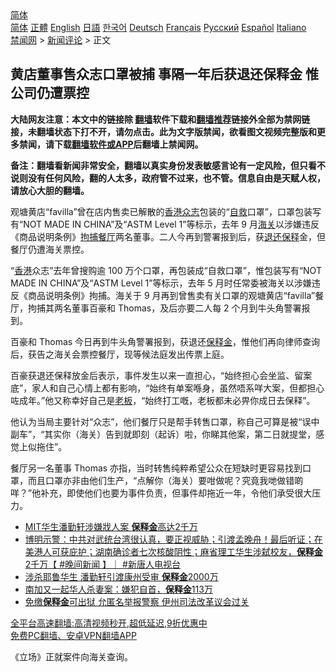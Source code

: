  <!-- 面包屑导航 --> <div class="breadcrumb"><!-- GTranslate: https://gtranslate.io/ -->  <div class="switcher notranslate">  <div class="selected">  <a href="#" onclick="return false;"> 简体</a>  </div>  <div class="option">  <a href="https://www.bannedbook.org" onclick="doGTranslate('zh-CN|zh-CN');jQuery('div.switcher div.selected a').html(jQuery(this).html());return false;" title="简体中文" class="nturl selected"> 简体</a>  <a href="https://www.bannedbook.org/zh-tw/" onclick="doGTranslate('zh-CN|zh-TW');jQuery('div.switcher div.selected a').html(jQuery(this).html());return false;" title="繁體中文" class="nturl"> 正體</a>  <a href="https://www.bannedbook.org/en/" onclick="doGTranslate('zh-CN|en');jQuery('div.switcher div.selected a').html(jQuery(this).html());return false;" title="English" class="nturl"> English</a>  <a href="https://www.bannedbook.org/ja/" onclick="doGTranslate('zh-CN|ja');jQuery('div.switcher div.selected a').html(jQuery(this).html());return false;" title="日本語" class="nturl"> 日語</a>  <a href="https://www.bannedbook.org/ko/" onclick="doGTranslate('zh-CN|ko');jQuery('div.switcher div.selected a').html(jQuery(this).html());return false;" title="한국어" class="nturl"> 한국어</a>  <a href="https://www.bannedbook.org/de/" onclick="doGTranslate('zh-CN|de');jQuery('div.switcher div.selected a').html(jQuery(this).html());return false;" title="Deutsch" class="nturl"> Deutsch</a>  <a href="https://www.bannedbook.org/fr/" onclick="doGTranslate('zh-CN|fr');jQuery('div.switcher div.selected a').html(jQuery(this).html());return false;" title="Français" class="nturl"> Français</a>  <a href="https://www.bannedbook.org/ru/" onclick="doGTranslate('zh-CN|ru');jQuery('div.switcher div.selected a').html(jQuery(this).html());return false;" title="Русский" class="nturl"> Русский</a>  <a href="https://www.bannedbook.org/es/" onclick="doGTranslate('zh-CN|es');jQuery('div.switcher div.selected a').html(jQuery(this).html());return false;" title="Español" class="nturl"> Español</a>  <a href="https://www.bannedbook.org/it/" onclick="doGTranslate('zh-CN|it');jQuery('div.switcher div.selected a').html(jQuery(this).html());return false;" title="Italiano" class="nturl"> Italiano</a>  </div>  </div>      <div class='breadcrumb-sub'><!-- Breadcrumb NavXT 6.3.0 --> <a href="https://www.bannedbook.org/" class="home">禁闻网</a> &gt; <a href="https://www.bannedbook.org/bnews/comments/" class="category">新闻评论</a> &gt; 正文</div></div><h2>黄店董事售众志口罩被捕 事隔一年后获退还保释金 惟公司仍遭票控</h2> <p class="notice"><b>大陆网友注意：本文中的链接除 <a href="https://github.com/bannedbook/fanqiang" >翻墙</a>软件下载和<a href="https://github.com/killgcd/justmysocks/blob/master/README.md">翻墙推荐</a>链接外全部为禁网链接，未翻墙状态下打不开，请勿点击。此为文字版禁闻，欲看图文视频完整版和更多禁闻，请下载<a href="https://github.com/bannedbook/fanqiang">翻墙软件或APP</a>后翻墙上禁闻网。</p><p>备注：翻墙看新闻非常安全，翻墙以真实身份发表敏感言论有一定风险，但只看不说则没有任何风险，翻的人太多，政府管不过来，也不管。信息自由是天赋人权，请放心大胆的翻墙。</b></p>  <div class="entry">  <p>观塘黄店“favilla”曾在店内售卖已解散的<a href="https://www.bannedbook.org/bnews/tag/%e9%a6%99%e6%b8%af%e4%bc%97%e5%bf%97/" class="st_tag internal_tag" rel="tag" title="标签 香港众志 下的日志">香港众志</a>包装的“<span class='wp_keywordlink'><a href="https://www.bannedbook.org/forum5/topic42.html" title="萨斯、诚信与自救" target="_blank">自救</a></span>口罩”，口罩包装写有“NOT MADE IN CHINA”及“ASTM Level 1”等标示，去年 9 月<a href="https://www.bannedbook.org/bnews/tag/%e6%b5%b7%e5%85%b3/" class="st_tag internal_tag" rel="tag" title="标签 海关 下的日志">海关</a>以涉嫌违反《商品说明条例》<a href="https://www.bannedbook.org/bnews/tag/%E6%8B%98%E6%8D%95/" class="st_tag internal_tag" rel="tag" title="标签 拘捕 下的日志">拘捕</a><a href="https://www.bannedbook.org/bnews/tag/%e9%a4%90%e5%8e%85/" class="st_tag internal_tag" rel="tag" title="标签 餐厅 下的日志">餐厅</a>两名董事。二人今再到警署报到后，获<a href="https://www.bannedbook.org/bnews/tag/%E9%80%80%E8%BF%98/" class="st_tag internal_tag" rel="tag" title="标签 退还 下的日志">退还</a><a href="https://www.bannedbook.org/bnews/tag/%E4%BF%9D%E9%87%8A/" class="st_tag internal_tag" rel="tag" title="标签 保释 下的日志">保释</a>金，但餐厅仍遭海关票控。</p> <p>“<a href="https://www.bannedbook.org/bnews/tag/%e9%a6%99%e6%b8%af/" class="st_tag internal_tag" rel="tag" title="标签 香港 下的日志">香港</a>众志”去年曾搜购逾 100 万个口罩，再包装成“自救口罩”，惟包装写有“NOT MADE IN CHINA”及“ASTM Level 1”等标示，去年 5 月时任常委被海关以涉嫌违反《商品说明条例》拘捕。海关于 9 月再到曾售卖有关口罩的观塘黄店“favilla”餐厅，拘捕其两名董事百豪和 Thomas，及后亦要二人每 2 个月到牛头角警署报到。</p>  <p>百豪和 Thomas 今日再到牛头角警署报到，获退还<a href="https://www.bannedbook.org/bnews/tag/%E4%BF%9D%E9%87%8A%E9%87%91/" class="st_tag internal_tag" rel="tag" title="标签 保释金 下的日志">保释金</a>，惟他们再向律师查询后，获告之海关会票控餐厅，现等候法庭发出传票上庭。</p> <p>百豪获退还保释放金后表示，事件发生以来一直担心，“始终担心会坐监、留案底”，家人和自己心情上都有影响，“始终有单案喺身，虽然唔系咩大案，但都担心咗成年。”他又称幸好自己是<a href="https://www.bannedbook.org/bnews/tag/%e8%80%81%e6%9d%bf/" class="st_tag internal_tag" rel="tag" title="标签 老板 下的日志">老板</a>，“始终打工嘅，老板都未必畀你成日去保释”。</p>  <p>他认为当局主要针对“众志”，他们餐厅只是帮手转售口罩，称自己可算是被“误中副车”，“其实你（海关）告到就即刻（起诉）啦，你睇其他案，第二日就提堂，感觉上似拖住”。</p> <p>餐厅另一名董事 Thomas 亦指，当时转售纯粹希望公众在短缺时更容易找到口罩，而且口罩亦非由他们生产，“点解你（海关）要咁做呢？究竟我哋做错啲咩？”他补充，即使他们也要为事件负责，但事件却拖近一年，令他们承受很大压力。</p>  <ul class='op-related-articles' title='相关阅读'> <li><a href='https://www.bannedbook.org/bnews/bannedvideo/20210807/1601838.html' target='_blank'>MIT华生潘勤轩涉嫌戕人案 <b>保释金</b>高达2千万</a></li> <li><a href='https://www.bannedbook.org/bnews/bannedvideo/20210806/1601148.html' target='_blank'>博明示警：中共对武统台湾很认真，要正视威胁；引渡孟晚舟！最后听证；在美港人可获庇护；湖南确诊者七次核酸阴性；麻省理工华生涉弑校友，<b>保释金</b>2千万【 #晚间新闻 】｜  #新唐人电视台</a></li> <li><a href='https://www.bannedbook.org/bnews/lifebaike/20210522/1551782.html' target='_blank'>涉杀耶鲁华生 潘勤轩引渡康州受审 <b>保释金</b>2000万</a></li> <li><a href='https://www.bannedbook.org/bnews/cnnews/20210509/1542651.html' target='_blank'>南加又一起华人杀妻案：嫌犯自首，<b>保释金</b>113万</a></li> <li><a href='https://www.bannedbook.org/bnews/cnnews/20210114/1467151.html' target='_blank'>免缴<b>保释金</b>可出狱 允匿名举报警察 伊州司法改革议会过关</a></li> </ul> <p class="texttj"> <a href="https://github.com/bannedbook/fanqiang/wiki/V2ray%E6%9C%BA%E5%9C%BA" target="_blank">全平台高速翻墙:高清视频秒开,超低延迟,9折优惠中</a><br/> <a href="https://github.com/bannedbook/fanqiang/wiki/%E7%A6%81%E9%97%BB%E7%BD%91%E5%AE%89%E5%8D%93%E7%BF%BB%E5%A2%99%E6%96%B0%E9%97%BBAPP" target="_blank">免费PC翻墙、安卓VPN翻墙APP</a></p><p>《立场》正就案件向海关查询。</p> <a name='sharetosocial'></a>  <div style="margin-bottom:5px;padding-bottom:5px;clear:both"> <div id="archive-pix-1" class="banner-ads"> <!-- AuctionX Display platform tag START --> <div id="26318x728x90x621x_ADSLOT2" clicktrack="%%CLICK_URL_ESC%%"></div> <!-- AuctionX Display platform tag END --> </div> <div id="archive-pix-2" class="banner-ads"> <!-- AuctionX Display platform tag START --> <div id="26315x300x250x621x_ADSLOT2" clicktrack="%%CLICK_URL_ESC%%"></div> <!-- AuctionX Display platform tag END --> </div> </div>  <div id="archive-pix-1" class="banner-ads"> <!-- AuctionX Display platform tag START --> <div id="26318x728x90x621x_ADSLOT3" clicktrack="%%CLICK_URL_ESC%%"></div> <!-- AuctionX Display platform tag END --> </div> </div><!--END ENTRY--> 